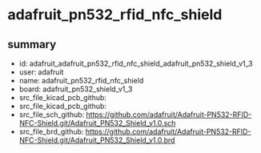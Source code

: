 # adafruit_pn532_rfid_nfc_shield
 
## summary 
* id: adafruit_adafruit_pn532_rfid_nfc_shield_adafruit_pn532_shield_v1_3
* user: adafruit
* name: adafruit_pn532_rfid_nfc_shield
* board: adafruit_pn532_shield_v1_3
* src_file_kicad_pcb_github: 
* src_file_kicad_pcb_github: 
* src_file_sch_github: https://github.com/adafruit/Adafruit-PN532-RFID-NFC-Shield.git/Adafruit_PN532_Shield_v1.0.sch
* src_file_brd_github: https://github.com/adafruit/Adafruit-PN532-RFID-NFC-Shield.git/Adafruit_PN532_Shield_v1.0.brd



